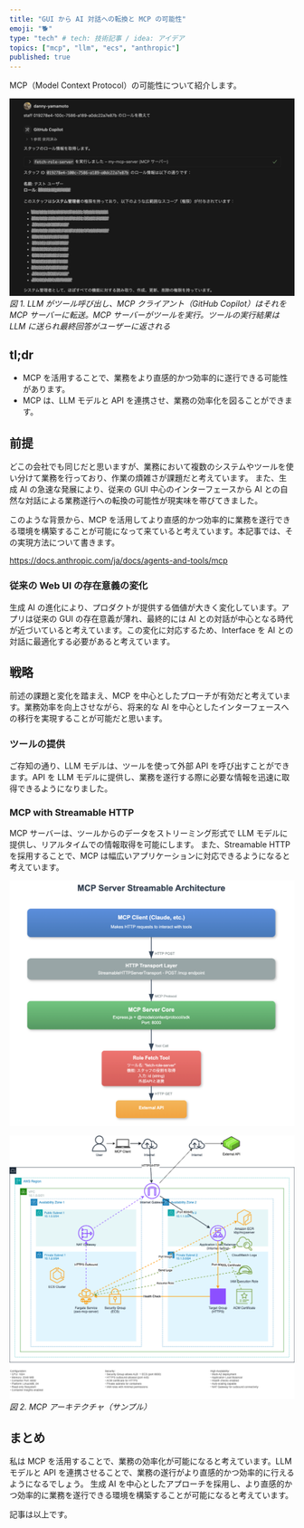 ```yaml
---
title: "GUI から AI 対話への転換と MCP の可能性"
emoji: "🐕"
type: "tech" # tech: 技術記事 / idea: アイデア
topics: ["mcp", "llm", "ecs", "anthropic"]
published: true
---
```

MCP（Model Context Protocol）の可能性について紹介します。

![alt text](/images/723f0416882058-a.png)
*図 1. LLM がツール呼び出し、MCP クライアント（GitHub Copilot）はそれを MCP サーバーに転送。MCP サーバーがツールを実行。ツールの実行結果は LLM に送られ最終回答がユーザーに返される*

## tl;dr

- MCP を活用することで、業務をより直感的かつ効率的に遂行できる可能性があります。
- MCP は、LLM モデルと API を連携させ、業務の効率化を図ることができます。

## 前提

どこの会社でも同じだと思いますが、業務において複数のシステムやツールを使い分けて業務を行っており、作業の煩雑さが課題だと考えています。
また、生成 AI の急速な発展により、従来の GUI 中心のインターフェースから AI との自然な対話による業務遂行への転換の可能性が現実味を帯びてきました。

このような背景から、MCP を活用してより直感的かつ効率的に業務を遂行できる環境を構築することが可能になって来ていると考えています。本記事では、その実現方法について書きます。

https://docs.anthropic.com/ja/docs/agents-and-tools/mcp

### 従来の Web UI の存在意義の変化

生成 AI の進化により、プロダクトが提供する価値が大きく変化しています。アプリは従来の GUI の存在意義が薄れ、最終的には AI との対話が中心となる時代が近づいていると考えています。この変化に対応するため、Interface を AI との対話に最適化する必要があると考えています。

## 戦略

前述の課題と変化を踏まえ、MCP を中心としたプローチが有効だと考えています。業務効率を向上させながら、将来的な AI を中心としたインターフェースへの移行を実現することが可能だと思います。

### ツールの提供

ご存知の通り、LLM モデルは、ツールを使って外部 API を呼び出すことができます。API を LLM モデルに提供し、業務を遂行する際に必要な情報を迅速に取得できるようになりました。

### MCP with Streamable HTTP

MCP サーバーは、ツールからのデータをストリーミング形式で LLM モデルに提供し、リアルタイムでの情報取得を可能にします。
また、Streamable HTTP を採用することで、MCP は幅広いアプリケーションに対応できるようになると考えています。

![architecture](/images/723f0416882058-c.png)

![alt text](/images/723f0416882058-d.png)
*図 2. MCP アーキテクチャ（サンプル）*

## まとめ

私は MCP を活用することで、業務の効率化が可能になると考えています。LLM モデルと API を連携させることで、業務の遂行がより直感的かつ効率的に行えるようになるでしょう。
生成 AI を中心としたアプローチを採用し、より直感的かつ効率的に業務を遂行できる環境を構築することが可能になると考えています。

記事は以上です。
